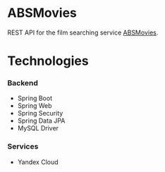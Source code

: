 # ABSMovies

REST API for the film searching service [ABSMovies](https://github.com/Maksewsha/ABSMovies).

# Technologies

### Backend
* Spring Boot
* Spring Web
* Spring Security
* Spring Data JPA
* MySQL Driver

### Services
* Yandex Cloud
